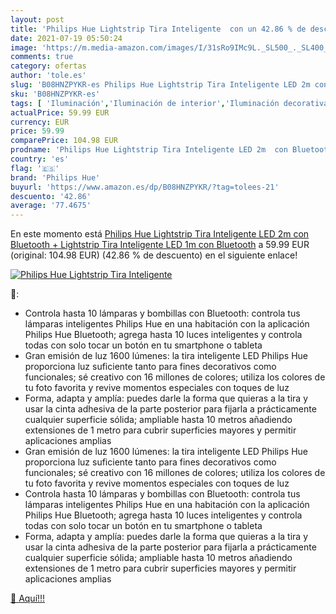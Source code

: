 ```yaml
---
layout: post
title: 'Philips Hue Lightstrip Tira Inteligente  con un 42.86 % de descuento'
date: 2021-07-19 05:50:24
image: 'https://m.media-amazon.com/images/I/31sRo9IMc9L._SL500_._SL400_.jpg'
comments: true
category: ofertas
author: 'tole.es'
slug: 'B08HNZPYKR-es Philips Hue Lightstrip Tira Inteligente LED 2m con...'
sku: 'B08HNZPYKR-es'
tags: [ 'Iluminación','Iluminación de interior','Iluminación decorativa y para usos específicos de interior','Tiras LED de interior','hue','philips','philips hue', ]
actualPrice: 59.99 EUR
currency: EUR
price: 59.99
comparePrice: 104.98 EUR
prodname: 'Philips Hue Lightstrip Tira Inteligente LED 2m  con Bluetooth + Lightstrip Tira Inteligente LED 1m  con Bluetooth'
country: 'es'
flag: '🇪🇸'
brand: 'Philips Hue'
buyurl: 'https://www.amazon.es/dp/B08HNZPYKR/?tag=tolees-21'
descuento: '42.86'
average: '77.4675'
---
```


En este momento está [Philips Hue Lightstrip Tira Inteligente LED 2m  con Bluetooth + Lightstrip Tira Inteligente LED 1m  con Bluetooth](https://www.amazon.es/dp/B08HNZPYKR/?tag=tolees-21) a 59.99 EUR (original: 104.98 EUR) (42.86 %  de descuento) en el siguiente enlace!

[![Philips Hue Lightstrip Tira Inteligente ](https://m.media-amazon.com/images/I/31sRo9IMc9L._SL500_._SL400_.jpg)](https://www.amazon.es/dp/B08HNZPYKR/?tag=tolees-21)

🔎:

- Controla hasta 10 lámparas y bombillas con Bluetooth: controla tus lámparas inteligentes Philips Hue en una habitación con la aplicación Philips Hue Bluetooth; agrega hasta 10 luces inteligentes y controla todas con solo tocar un botón en tu smartphone o tableta
- Gran emisión de luz 1600 lúmenes: la tira inteligente LED Philips Hue proporciona luz suficiente tanto para fines decorativos como funcionales; sé creativo con 16 millones de colores; utiliza los colores de tu foto favorita y revive momentos especiales con toques de luz
- Forma, adapta y amplía: puedes darle la forma que quieras a la tira y usar la cinta adhesiva de la parte posterior para fijarla a prácticamente cualquier superficie sólida; ampliable hasta 10 metros añadiendo extensiones de 1 metro para cubrir superficies mayores y permitir aplicaciones amplias
- Gran emisión de luz 1600 lúmenes: la tira inteligente LED Philips Hue proporciona luz suficiente tanto para fines decorativos como funcionales; sé creativo con 16 millones de colores; utiliza los colores de tu foto favorita y revive momentos especiales con toques de luz
- Controla hasta 10 lámparas y bombillas con Bluetooth: controla tus lámparas inteligentes Philips Hue en una habitación con la aplicación Philips Hue Bluetooth; agrega hasta 10 luces inteligentes y controla todas con solo tocar un botón en tu smartphone o tableta
- Forma, adapta y amplía: puedes darle la forma que quieras a la tira y usar la cinta adhesiva de la parte posterior para fijarla a prácticamente cualquier superficie sólida; ampliable hasta 10 metros añadiendo extensiones de 1 metro para cubrir superficies mayores y permitir aplicaciones amplias

[🛒 Aquí!!!](https://www.amazon.es/dp/B08HNZPYKR/?tag=tolees-21)
